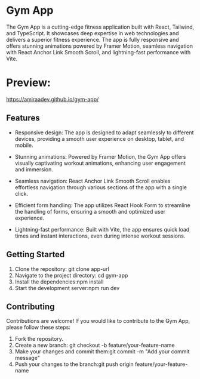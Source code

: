 # Gym App

The Gym App is a cutting-edge fitness application built with React, Tailwind, and TypeScript. It showcases deep expertise in web technologies and delivers a superior fitness experience. The app is fully responsive and offers stunning animations powered by Framer Motion, seamless navigation with React Anchor Link Smooth Scroll, and lightning-fast performance with Vite.
# Preview:
https://amiraadev.github.io/gym-app/
## Features

- Responsive design: The app is designed to adapt seamlessly to different devices, providing a smooth user experience on desktop, tablet, and mobile.

- Stunning animations: Powered by Framer Motion, the Gym App offers visually captivating workout animations, enhancing user engagement and immersion.

- Seamless navigation: React Anchor Link Smooth Scroll enables effortless navigation through various sections of the app with a single click.

- Efficient form handling: The app utilizes React Hook Form to streamline the handling of forms, ensuring a smooth and optimized user experience.

- Lightning-fast performance: Built with Vite, the app ensures quick load times and instant interactions, even during intense workout sessions.

## Getting Started

1. Clone the repository: git clone app-url
2. Navigate to the project directory: cd gym-app
3. Install the dependencies:npm install
4. Start the development server:npm run dev

## Contributing

Contributions are welcome! If you would like to contribute to the Gym App, please follow these steps:

1. Fork the repository.
2. Create a new branch: git checkout -b feature/your-feature-name
3. Make your changes and commit them:git commit -m "Add your commit message"
4. Push your changes to the branch:git push origin feature/your-feature-name

 

  
